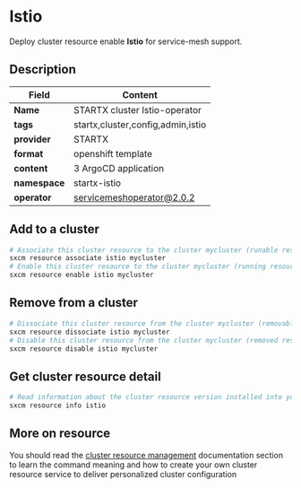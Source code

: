 # Istio

Deploy cluster resource enable **Istio** for service-mesh support.

## Description

| Field         | Content                           |
| ------------- | --------------------------------- |
| **Name**      | STARTX cluster Istio-operator     |
| **tags**      | startx,cluster,config,admin,istio |
| **provider**  | STARTX                            |
| **format**    | openshift template                |
| **content**   | 3 ArgoCD application              |
| **namespace** | startx-istio                      |
| **operator**  | servicemeshoperator@2.0.2         |

## Add to a cluster

```bash
# Associate this cluster resource to the cluster mycluster (runable resource)
sxcm resource associate istio mycluster
# Enable this cluster resource to the cluster mycluster (running resource)
sxcm resource enable istio mycluster
```

## Remove from a cluster

```bash
# Dissociate this cluster resource from the cluster mycluster (removable resource)
sxcm resource dissociate istio mycluster
# Disable this cluster resource from the cluster mycluster (removed resource)
sxcm resource disable istio mycluster
```

## Get cluster resource detail

```bash
# Read information about the cluster resource version installed into your host (local)
sxcm resource info istio
```

## More on resource

You should read the [cluster resource management](../../4-cluster-resources) documentation section to learn the command
meaning and how to create your own cluster resource service to deliver personalized cluster configuration